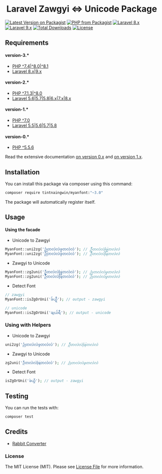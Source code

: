 <h1 align="center">Laravel Zawgyi <=> Unicode Package</h1>

[![Latest Version on Packagist](https://img.shields.io/packagist/v/tintnaingwin/myanfont.svg?style=flat-square)](https://packagist.org/packages/tintnaingwin/myanfont)
[![PHP from Packagist](https://img.shields.io/packagist/php-v/tintnaingwin/myanfont?style=flat-square)](https://packagist.org/packages/tintnaingwin/myanfont)
[![Laravel 8.x](https://img.shields.io/badge/Laravel-8.x-red.svg?style=flat-square)](http://laravel.com)
[![Laravel 9.x](https://img.shields.io/badge/Laravel-9.x-red.svg?style=flat-square)](http://laravel.com)
[![Total Downloads](https://img.shields.io/packagist/dt/tintnaingwin/myanfont.svg?style=flat-square)](https://packagist.org/packages/tintnaingwin/myanfont)
[![License](https://img.shields.io/github/license/mashape/apistatus.svg?style=flat-square)](https://packagist.org/packages/tintnaingwin/myanfont)

## Requirements

#### version-3.*
- [PHP ^7.4|^8.0|^8.1](http://php.net/)
- [Laravel 8.x|9.x](https://github.com/laravel/framework)

#### version-2.*
- [PHP ^7.1.3|^8.0](http://php.net/)
- [Laravel 5.6|5.7|5.8|6.x|7.x|8.x](https://github.com/laravel/framework)

#### version-1.*
- [PHP ^7.0](http://php.net/)
- [Laravel 5.5|5.6|5.7|5.8](https://github.com/laravel/framework)

#### version-0.*
- [PHP ^5.5.6](http://php.net/)

Read the extensive documentation [on version 0.x](https://github.com/tintnaingwinn/MyanFont/tree/v0.x) and [on version 1.x](https://github.com/tintnaingwinn/MyanFont/tree/v1).

## Installation
You can install this package via composer using this command:

```bash
composer require tintnaingwin/myanfont:"~3.0"
```

The package will automatically register itself.

## Usage
#### Using the facade

- Unicode to Zawgyi

```php
MyanFont::uni2zg('ဥုံတလဲလဲဖွတလဲလဲ'); // ဥဳံတလဲလဲဖြတလဲလဲ
MyanFont::uni2zg('ဥုံတလဲလဲဖွတလဲလဲ'); // ဥဳံတလဲလဲဖြတလဲလဲ
```

- Zawgyi to Unicode

```php
MyanFont::zg2uni('ဥဳံတလဲလဲဖြတလဲလဲ'); // ဥုံတလဲလဲဖွတလဲလဲ
MyanFont::zg2uni('ဥဳံတလဲလဲဖြတလဲလဲ'); // ဥုံတလဲလဲဖွတလဲလဲ
```
- Detect Font

```php
// zawgyi
MyanFont::isZgOrUni('ခ်ယ္ရီ'); // output - zawgyi

// unicode
MyanFont::isZgOrUni('ချယ်ရီ'); // output - unicode
```

### Using with Helpers

- Unicode to Zawgyi
```php
uni2zg('ဥုံတလဲလဲဖွတလဲလဲ'); // ဥဳံတလဲလဲဖြတလဲလဲ
```

- Zawgyi to Unicode
```php
zg2uni('ဥဳံတလဲလဲဖြတလဲလဲ'); // ဥုံတလဲလဲဖွတလဲလဲ
```

- Detect Font
```php
isZgOrUni('ခ်ယ္ရီ'); // output - zawgyi
```

## Testing

You can run the tests with:

```bash
composer test
```

## Credits
- [Rabbit Converter](https://github.com/Rabbit-Converter/Rabbit-PHP)

### License

The MIT License (MIT). Please see [License File](https://github.com/tintnaingwinn/MyanFont/blob/main/LICENSE.md) for more information.
